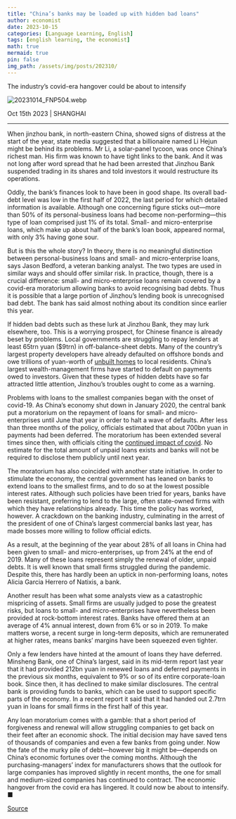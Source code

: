 ```yaml
---
title: "China’s banks may be loaded up with hidden bad loans"
author: economist
date: 2023-10-15
categories: [Language Learning, English]
tags: [english learning, the economist]
math: true
mermaid: true
pin: false
img_path: /assets/img/posts/202310/
---
```


The industry’s covid-era hangover could be about to intensify

![20231014_FNP504.webp](20231014_FNP504.webp)

Oct 15th 2023 \| SHANGHAI

---

When jinzhou bank, in north-eastern China, showed signs of distress at the start of the year, state media suggested that a billionaire named Li Hejun might be behind its problems. Mr Li, a solar-panel tycoon, was once China’s richest man. His firm was known to have tight links to the bank. And it was not long after word spread that he had been arrested that Jinzhou Bank suspended trading in its shares and told investors it would restructure its operations.

Oddly, the bank’s finances look to have been in good shape. Its overall bad-debt level was low in the first half of 2022, the last period for which detailed information is available. Although one concerning figure sticks out—more than 50% of its personal-business loans had become non-performing—this type of loan comprised just 1% of its total. Small- and micro-enterprise loans, which make up about half of the bank’s loan book, appeared normal, with only 3% having gone sour.

But is this the whole story? In theory, there is no meaningful distinction between personal-business loans and small- and micro-enterprise loans, says Jason Bedford, a veteran banking analyst. The two types are used in similar ways and should offer similar risk. In practice, though, there is a crucial difference: small- and micro-enterprise loans remain covered by a covid-era moratorium allowing banks to avoid recognising bad debts. Thus it is possible that a large portion of Jinzhou’s lending book is unrecognised bad debt. The bank has said almost nothing about its condition since earlier this year.

If hidden bad debts such as these lurk at Jinzhou Bank, they may lurk elsewhere, too. This is a worrying prospect, for Chinese finance is already beset by problems. Local governments are struggling to repay lenders at least 65trn yuan (\$9trn) in off-balance-sheet debts. Many of the country’s largest property developers have already defaulted on offshore bonds and owe trillions of yuan-worth of [unbuilt homes](https://www.economist.com/china/2023/10/12/amid-turmoil-in-chinas-property-market-the-public-seethes) to local residents. China’s largest wealth-management firms have started to default on payments owed to investors. Given that these types of hidden debts have so far attracted little attention, Jinzhou’s troubles ought to come as a warning.

Problems with loans to the smallest companies began with the onset of covid-19. As China’s economy shut down in January 2020, the central bank put a moratorium on the repayment of loans for small- and micro-enterprises until June that year in order to halt a wave of defaults. After less than three months of the policy, officials estimated that about 700bn yuan in payments had been deferred. The moratorium has been extended several times since then, with officials citing the [continued impact of covid](https://www.economist.com/finance-and-economics/2023/08/24/chinas-economy-is-in-desperate-need-of-rescue). No estimate for the total amount of unpaid loans exists and banks will not be required to disclose them publicly until next year.

The moratorium has also coincided with another state initiative. In order to stimulate the economy, the central government has leaned on banks to extend loans to the smallest firms, and to do so at the lowest possible interest rates. Although such policies have been tried for years, banks have been resistant, preferring to lend to the large, often state-owned firms with which they have relationships already. This time the policy has worked, however. A crackdown on the banking industry, culminating in the arrest of the president of one of China’s largest commercial banks last year, has made bosses more willing to follow official edicts.

As a result, at the beginning of the year about 28% of all loans in China had been given to small- and micro-enterprises, up from 24% at the end of 2019. Many of these loans represent simply the renewal of older, unpaid debts. It is well known that small firms struggled during the pandemic. Despite this, there has hardly been an uptick in non-performing loans, notes Alicia Garcia Herrero of Natixis, a bank.

Another result has been what some analysts view as a catastrophic mispricing of assets. Small firms are usually judged to pose the greatest risks, but loans to small- and micro-enterprises have nevertheless been provided at rock-bottom interest rates. Banks have offered them at an average of 4% annual interest, down from 6% or so in 2019. To make matters worse, a recent surge in long-term deposits, which are remunerated at higher rates, means banks’ margins have been squeezed even tighter.

Only a few lenders have hinted at the amount of loans they have deferred. Minsheng Bank, one of China’s largest, said in its mid-term report last year that it had provided 212bn yuan in renewed loans and deferred payments in the previous six months, equivalent to 9% or so of its entire corporate-loan book. Since then, it has declined to make similar disclosures. The central bank is providing funds to banks, which can be used to support specific parts of the economy. In a recent report it said that it had handed out 2.7trn yuan in loans for small firms in the first half of this year.

Any loan moratorium comes with a gamble: that a short period of forgiveness and renewal will allow struggling companies to get back on their feet after an economic shock. The initial decision may have saved tens of thousands of companies and even a few banks from going under. Now the fate of the murky pile of debt—however big it might be—depends on China’s economic fortunes over the coming months. Although the purchasing-managers’ index for manufacturers shows that the outlook for large companies has improved slightly in recent months, the one for small and medium-sized companies has continued to contract. The economic hangover from the covid era has lingered. It could now be about to intensify. ■

[Source](https://www.economist.com/finance-and-economics/2023/10/15/chinas-banks-may-be-loaded-up-with-hidden-bad-loans)

